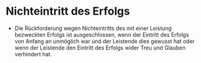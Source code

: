 # Nichteintritt des Erfolgs

- Die Rückforderung wegen Nichteintritts des mit einer Leistung bezweckten Erfolgs ist ausgeschlossen, wenn der Eintritt des Erfolgs von Anfang an unmöglich war und der Leistende dies gewusst hat oder wenn der Leistende den Eintritt des Erfolgs wider Treu und Glauben verhindert hat.

